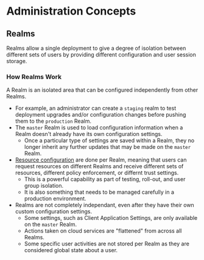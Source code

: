 # Administration Concepts

## Realms

Realms allow a single deployment to give a degree of isolation between
different sets of users by providing different configuration and user session
storage.

### How Realms Work

A Realm is an isolated area that can be configured independently from other
Realms.
*  For example, an administrator can create a `staging` realm to test deployment
   upgrades and/or configuration changes before pushing them to the `production`
   Realm.
*  The `master` Realm is used to load configuration information when a Realm
   doesn't already have its own configuration settings.
   *  Once a particular type of settings are saved within a Realm, they no
      longer inherit any further updates that may be made on the `master` Realm.
*  [Resource configuration](#resources.md) are done per Realm, meaning that
   users can request resources on different Realms and receive different sets
   of resources, different policy enforcement, or differnt trust settings.
   *  This is a powerful capability as part of testing, roll-out, and user group
      isolation.
   *  It is also something that needs to be managed carefully in a production
      environment.
*  Realms are not completely independant, even after they have their own
   custom configuration settings.
   *  Some settings, such as Client Application Settings, are only available
      on the `master` Realm.
   *  Actions taken on cloud services are "flattened" from across all Realms.
   *  Some specific user activities are not stored per Realm as they are
      considered global state about a user.
